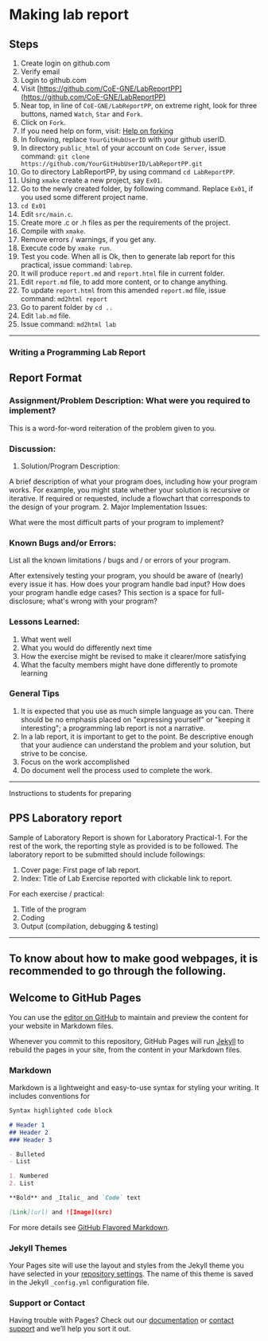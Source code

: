 # Making lab report

## Steps

1. Create login on github.com
1. Verify email
1. Login to github.com
1. Visit [https://github.com/CoE-GNE/LabReportPP](https://github.com/CoE-GNE/LabReportPP)
1. Near top, in line of `CoE-GNE/LabReportPP`, on extreme right, look for three buttons, named `Watch`, `Star` and `Fork`.
1. Click on `Fork`.
1. If you need help on form, visit: [Help on forking](https://docs.github.com/en/github/getting-started-with-github/fork-a-repo)
1. In following, replace `YourGitHubUserID` with your github userID.
1. In directory `public_html` of your account on `Code Server`, issue command: `git clone https://github.com/YourGitHubUserID/LabReportPP.git`
1. Go to directory LabReportPP, by using command `cd LabReportPP`.
1. Using `xmake` create a new project, say `Ex01`.
1. Go to the newly created folder, by following command. Replace `Ex01`, if
you used some different project name.
1. `cd Ex01`
1. Edit `src/main.c`.
1. Create more .c or .h files as per the requirements of the project.
1. Compile with `xmake`.
1. Remove errors / warnings, if you get any.
1. Execute code by `xmake run`.
1. Test you code. When all is Ok, then to generate lab report for this practical, issue command: `labrep`.
1. It will produce `report.md` and `report.html` file in current folder.
1. Edit `report.md` file, to add more content, or to change anything.
1. To update `report.html` from this amended `report.md` file, issue command: `md2html report`
1. Go to parent folder by `cd ..`
1. Edit `lab.md` file.
1. Issue command: `md2html lab`

---

### Writing a Programming Lab Report

## Report Format

### Assignment/Problem Description: What were you required to implement?

This is a word-for-word reiteration of the problem given to you.

### Discussion:

1. Solution/Program Description:

  A brief description of what your program does, including how your program works. For example, you might state whether your solution is recursive or iterative. If required or requested, include a flowchart that corresponds to the design of your program.
2. Major Implementation Issues:

  What were the most difficult parts of your program to implement?

### Known Bugs and/or Errors:

List all the known limitations / bugs and / or errors of your program.

After extensively testing your program, you should be aware of (nearly) every issue it has. How does your program handle bad input? How does your program handle edge cases? This section is a space for full-disclosure; what's wrong with your program?

### Lessons Learned:

1. What went well
2. What you would do differently next time
3. How the exercise might be revised to make it clearer/more satisfying
4. What the faculty members might have done differently to promote learning

### General Tips

1. It is expected that you use as much simple language as you can. There should be no emphasis placed on "expressing yourself" or "keeping it interesting"; a programming lab report is not a narrative.
1. In a lab report, it is important to get to the point. Be descriptive enough that your audience can understand the problem and your solution, but strive to be concise.
1. Focus on the work accomplished
1. Do document well the process used to complete the work.

-----

Instructions to students for preparing

## PPS Laboratory report

Sample of Laboratory Report is shown for Laboratory Practical-1. For the rest of the work, the reporting style as provided is to be followed. The laboratory report to be submitted should include followings:
1. Cover page: First page of lab report.
2. Index: Title of Lab Exercise reported with clickable link to report.

For each exercise / practical:

1. Title of the program
1. Coding
1. Output (compilation, debugging & testing)

---
## To know about how to make good webpages, it is recommended to go through the following.

## Welcome to GitHub Pages

You can use the [editor on GitHub](https://github.com/CoE-GNE/LabReportPP/edit/main/README.md) to maintain and preview the content for your website in Markdown files.

Whenever you commit to this repository, GitHub Pages will run [Jekyll](https://jekyllrb.com/) to rebuild the pages in your site, from the content in your Markdown files.

### Markdown

Markdown is a lightweight and easy-to-use syntax for styling your writing. It includes conventions for

```markdown
Syntax highlighted code block

# Header 1
## Header 2
### Header 3

- Bulleted
- List

1. Numbered
2. List

**Bold** and _Italic_ and `Code` text

[Link](url) and ![Image](src)
```

For more details see [GitHub Flavored Markdown](https://guides.github.com/features/mastering-markdown/).

### Jekyll Themes

Your Pages site will use the layout and styles from the Jekyll theme you have selected in your [repository settings](https://github.com/CoE-GNE/LabReportPP/settings). The name of this theme is saved in the Jekyll `_config.yml` configuration file.

### Support or Contact

Having trouble with Pages? Check out our [documentation](https://docs.github.com/categories/github-pages-basics/) or [contact support](https://support.github.com/contact) and we’ll help you sort it out.
